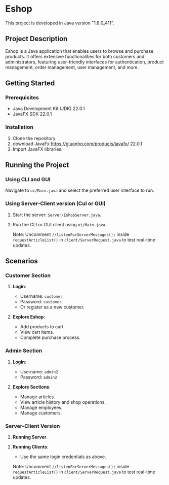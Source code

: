 # Eshop

This project is developed in Java version "1.8.0_411".

## Project Description

Eshop is a Java application that enables users to browse and purchase products. It offers extensive functionalities for both customers and administrators, featuring user-friendly interfaces for authentication, product management, order management, user management, and more.

## Getting Started

### Prerequisites

- Java Development Kit (JDK) 22.0.1
- JavaFX SDK 22.0.1

### Installation

1. Clone the repository.
2. download JavaFx https://gluonhq.com/products/javafx/ 22.0.1
3. Import JavaFX libraries.


## Running the Project

### Using CLI and GUI

Navigate to `ui/Main.java` and select the preferred user interface to run.

### Using Server-Client version (CuI or GUI)

1. Start the server: `Server/EshopServer.java`.
2. Run the CLI or GUI client using `ui/Main.java`.
   
    Note: Uncomment `//listenForServerMessages();` inside `requestArticleList()` in `client/ServerRequest.java` to test real-time updates.

## Scenarios

### Customer Section

1. **Login**: 
   - Username: `customer`
   - Password: `customer`
   - Or register as a new customer.

2. **Explore Eshop**:
   - Add products to cart.
   - View cart items.
   - Complete purchase process.

### Admin Section

1. **Login**: 
   - Username: `admin2`
   - Password: `admin2`

2. **Explore Sections**:
   - Manage articles.
   - View article history and shop operations.
   - Manage employees.
   - Manage customers.

### Server-Client Version

1. **Running Server**.
2. **Running Clients**:
   - Use the same login credentials as above.

   Note: Uncomment `//listenForServerMessages();` inside `requestArticleList()` in `client/ServerRequest.java` to test real-time updates.
















